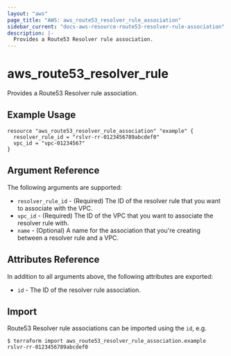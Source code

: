 ```yaml
---
layout: "aws"
page_title: "AWS: aws_route53_resolver_rule_association"
sidebar_current: "docs-aws-resource-route53-resolver-rule-association"
description: |-
  Provides a Route53 Resolver rule association.
---
```


# aws_route53_resolver_rule

Provides a Route53 Resolver rule association.

## Example Usage

```hcl
resource "aws_route53_resolver_rule_association" "example" {
  resolver_rule_id = "rslvr-rr-0123456789abcdef0"
  vpc_id = "vpc-01234567"
}
```

## Argument Reference

The following arguments are supported:

* `resolver_rule_id` - (Required) The ID of the resolver rule that you want to associate with the VPC.
* `vpc_id` - (Required) The ID of the VPC that you want to associate the resolver rule with.
* `name` - (Optional) A name for the association that you're creating between a resolver rule and a VPC.

## Attributes Reference

In addition to all arguments above, the following attributes are exported:

* `id` - The ID of the resolver rule association.

## Import

Route53 Resolver rule associations can be imported using the `id`, e.g.

```
$ terraform import aws_route53_resolver_rule_association.example rslvr-rr-0123456789abcdef0
```
